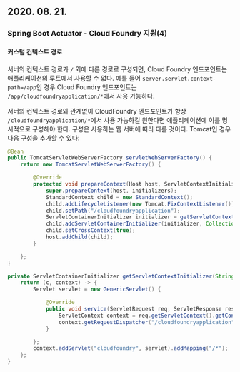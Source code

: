 ## 2020. 08. 21.

### Spring Boot Actuator - Cloud Foundry 지원(4)

#### 커스텀 컨텍스트 경로

서버의 컨텍스트 경로가 `/` 외에 다른 경로로 구성되면, Cloud Foundry 엔드포인트는 애플리케이션의 루트에서 사용할 수 없다. 예를 들어 `server.servlet.context-path=/app`인 경우 Cloud Foundry 엔드포인트는 `/app/cloudfoundryapplication/*`에서 사용 가능하다.

서버의 컨텍스트 경로와 관계없이 CloudFoundry 엔드포인트가 항상 `/cloudfoundryapplication/*`에서 사용 가능하길 원한다면 애플리케이션에 이를 명시적으로 구성해야 한다. 구성은 사용하는 웹 서버에 따라 다를 것이다. Tomcat인 경우 다음 구성을 추가할 수 있다:

```java
@Bean
public TomcatServletWebServerFactory servletWebServerFactory() {
    return new TomcatServletWebServerFactory() {

        @Override
        protected void prepareContext(Host host, ServletContextInitializer[] initializers) {
            super.prepareContext(host, initializers);
            StandardContext child = new StandardContext();
            child.addLifecycleListener(new Tomcat.FixContextListener());
            child.setPath("/cloudfoundryapplication");
            ServletContainerInitializer initializer = getServletContextInitializer(getContextPath());
            child.addServletContainerInitializer(initializer, Collections.emptySet());
            child.setCrossContext(true);
            host.addChild(child);
        }

    };
}

private ServletContainerInitializer getServletContextInitializer(String contextPath) {
    return (c, context) -> {
        Servlet servlet = new GenericServlet() {

            @Override
            public void service(ServletRequest req, ServletResponse res) throws ServletException, IOException {
                ServletContext context = req.getServletContext().getContext(contextPath);
                context.getRequestDispatcher("/cloudfoundryapplication").forward(req, res);
            }

        };
        context.addServlet("cloudfoundry", servlet).addMapping("/*");
    };
}
```

